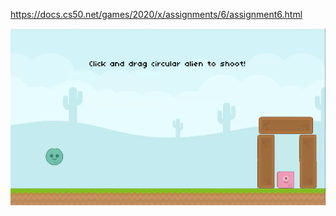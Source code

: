 https://docs.cs50.net/games/2020/x/assignments/6/assignment6.html


![AngryBirds](https://github.com/Deffdread/Stuff/blob/master/7-AngryBirds/AngryBirds.gif)